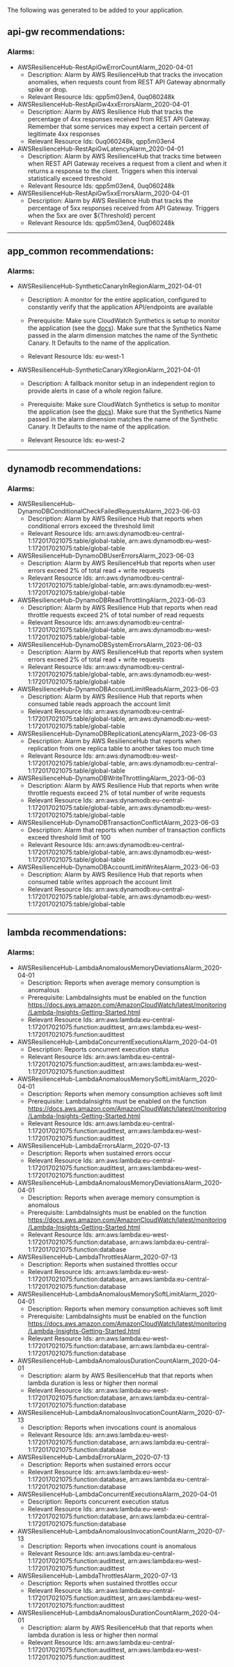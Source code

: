 The following was generated to be added to your application.

## api-gw recommendations:


### Alarms:

- AWSResilienceHub-RestApiGwErrorCountAlarm_2020-04-01
  - Description: Alarm by AWS ResilienceHub that tracks the invocation anomalies, when requests count from REST API Gateway abnormally spike or drop.  
  - Relevant Resource Ids: qpp5m03en4, 0uq060248k
- AWSResilienceHub-RestApiGw4xxErrorsAlarm_2020-04-01
  - Description: Alarm by AWS Resilience Hub that tracks the percentage of 4xx responses received from REST API Gateway. Remember that some services may expect a certain percent of legitimate 4xx responses  
  - Relevant Resource Ids: 0uq060248k, qpp5m03en4
- AWSResilienceHub-RestApiGwLatencyAlarm_2020-04-01
  - Description: Alarm by AWS ResilienceHub that tracks time between when REST API Gateway receives a request from a client and when it returns a response to the client. Triggers when this interval statistically exceed threshold  
  - Relevant Resource Ids: qpp5m03en4, 0uq060248k
- AWSResilienceHub-RestApiGw5xxErrorsAlarm_2020-04-01
  - Description: Alarm by AWS Resilience Hub that tracks the percentage of 5xx responses received from API Gateway. Triggers when the 5xx are over ${Threshold} percent  
  - Relevant Resource Ids: qpp5m03en4, 0uq060248k
---

## app_common recommendations:


### Alarms:

- AWSResilienceHub-SyntheticCanaryInRegionAlarm_2021-04-01
  - Description: A monitor for the entire application, configured to constantly verify that the application API/endpoints are available  
  - Prerequisite: Make sure CloudWatch Synthetics is setup to monitor the application (see the <a href="https://docs.aws.amazon.com/AmazonCloudWatch/latest/monitoring/CloudWatch_Synthetics_Canaries.html" target="_blank">docs</a>). 
Make sure that the Synthetics Name passed in the alarm dimension matches the name of the Synthetic Canary. It Defaults to the name of the application.
  
  - Relevant Resource Ids: eu-west-1
- AWSResilienceHub-SyntheticCanaryXRegionAlarm_2021-04-01
  - Description: A fallback monitor setup in an independent region to provide alerts in case of a whole region failure.  
  - Prerequisite: Make sure CloudWatch Synthetics is setup to monitor the application (see the <a href="https://docs.aws.amazon.com/AmazonCloudWatch/latest/monitoring/CloudWatch_Synthetics_Canaries.html" target="_blank">docs</a>). 
Make sure that the Synthetics Name passed in the alarm dimension matches the name of the Synthetic Canary. It Defaults to the name of the application.
  
  - Relevant Resource Ids: eu-west-2
---

## dynamodb recommendations:


### Alarms:

- AWSResilienceHub-DynamoDBConditionalCheckFailedRequestsAlarm_2023-06-03
  - Description: Alarm by AWS Resilience Hub that reports when conditional errors exceed the threshold limit  
  - Relevant Resource Ids: arn:aws:dynamodb:eu-central-1:172017021075:table/global-table, arn:aws:dynamodb:eu-west-1:172017021075:table/global-table
- AWSResilienceHub-DynamoDBUserErrorsAlarm_2023-06-03
  - Description: Alarm by AWS ResilienceHub that reports when user errors exceed 2% of total read + write requests  
  - Relevant Resource Ids: arn:aws:dynamodb:eu-central-1:172017021075:table/global-table, arn:aws:dynamodb:eu-west-1:172017021075:table/global-table
- AWSResilienceHub-DynamoDBReadThrottlingAlarm_2023-06-03
  - Description: Alarm by AWS Resilience Hub that reports when read throttle requests exceed 2% of total number of read requests  
  - Relevant Resource Ids: arn:aws:dynamodb:eu-central-1:172017021075:table/global-table, arn:aws:dynamodb:eu-west-1:172017021075:table/global-table
- AWSResilienceHub-DynamoDBSystemErrorsAlarm_2023-06-03
  - Description: Alarm by AWS ResilienceHub that reports when system errors exceed 2% of total read + write requests  
  - Relevant Resource Ids: arn:aws:dynamodb:eu-central-1:172017021075:table/global-table, arn:aws:dynamodb:eu-west-1:172017021075:table/global-table
- AWSResilienceHub-DynamoDBAccountLimitReadsAlarm_2023-06-03
  - Description: Alarm by AWS Resilience Hub that reports when consumed table reads approach the account limit  
  - Relevant Resource Ids: arn:aws:dynamodb:eu-central-1:172017021075:table/global-table, arn:aws:dynamodb:eu-west-1:172017021075:table/global-table
- AWSResilienceHub-DynamoDBReplicationLatencyAlarm_2023-06-03
  - Description: Alarm by AWS ResilienceHub that reports when replication from one replica table to another takes too much time  
  - Relevant Resource Ids: arn:aws:dynamodb:eu-west-1:172017021075:table/global-table, arn:aws:dynamodb:eu-central-1:172017021075:table/global-table
- AWSResilienceHub-DynamoDBWriteThrottlingAlarm_2023-06-03
  - Description: Alarm by AWS Resilience Hub that reports when write throttle requests exceed 2% of total number of write requests  
  - Relevant Resource Ids: arn:aws:dynamodb:eu-central-1:172017021075:table/global-table, arn:aws:dynamodb:eu-west-1:172017021075:table/global-table
- AWSResilienceHub-DynamoDBTransactionConflictAlarm_2023-06-03
  - Description: Alarm that reports when number of transaction conflicts exceed threshold limit of 100  
  - Relevant Resource Ids: arn:aws:dynamodb:eu-central-1:172017021075:table/global-table, arn:aws:dynamodb:eu-west-1:172017021075:table/global-table
- AWSResilienceHub-DynamoDBAccountLimitWritesAlarm_2023-06-03
  - Description: Alarm by AWS Resilience Hub that reports when consumed table writes approach the account limit  
  - Relevant Resource Ids: arn:aws:dynamodb:eu-central-1:172017021075:table/global-table, arn:aws:dynamodb:eu-west-1:172017021075:table/global-table
---

## lambda recommendations:


### Alarms:

- AWSResilienceHub-LambdaAnomalousMemoryDeviationsAlarm_2020-04-01
  - Description: Reports when average memory consumption is anomalous  
  - Prerequisite: LambdaInsights must be enabled on the function https://docs.aws.amazon.com/AmazonCloudWatch/latest/monitoring/Lambda-Insights-Getting-Started.html  
  - Relevant Resource Ids: arn:aws:lambda:eu-central-1:172017021075:function:audittest, arn:aws:lambda:eu-west-1:172017021075:function:audittest
- AWSResilienceHub-LambdaConcurrentExecutionsAlarm_2020-04-01
  - Description: Reports concurrent execution status  
  - Relevant Resource Ids: arn:aws:lambda:eu-central-1:172017021075:function:audittest, arn:aws:lambda:eu-west-1:172017021075:function:audittest
- AWSResilienceHub-LambdaAnomalousMemorySoftLimitAlarm_2020-04-01
  - Description: Reports when memory consumption achieves soft limit  
  - Prerequisite: LambdaInsights must be enabled on the function https://docs.aws.amazon.com/AmazonCloudWatch/latest/monitoring/Lambda-Insights-Getting-Started.html  
  - Relevant Resource Ids: arn:aws:lambda:eu-central-1:172017021075:function:audittest, arn:aws:lambda:eu-west-1:172017021075:function:audittest
- AWSResilienceHub-LambdaErrorsAlarm_2020-07-13
  - Description: Reports when sustained errors occur  
  - Relevant Resource Ids: arn:aws:lambda:eu-central-1:172017021075:function:audittest, arn:aws:lambda:eu-west-1:172017021075:function:audittest
- AWSResilienceHub-LambdaAnomalousMemoryDeviationsAlarm_2020-04-01
  - Description: Reports when average memory consumption is anomalous  
  - Prerequisite: LambdaInsights must be enabled on the function https://docs.aws.amazon.com/AmazonCloudWatch/latest/monitoring/Lambda-Insights-Getting-Started.html  
  - Relevant Resource Ids: arn:aws:lambda:eu-west-1:172017021075:function:database, arn:aws:lambda:eu-central-1:172017021075:function:database
- AWSResilienceHub-LambdaThrottlesAlarm_2020-07-13
  - Description: Reports when sustained throttles occur  
  - Relevant Resource Ids: arn:aws:lambda:eu-west-1:172017021075:function:database, arn:aws:lambda:eu-central-1:172017021075:function:database
- AWSResilienceHub-LambdaAnomalousMemorySoftLimitAlarm_2020-04-01
  - Description: Reports when memory consumption achieves soft limit  
  - Prerequisite: LambdaInsights must be enabled on the function https://docs.aws.amazon.com/AmazonCloudWatch/latest/monitoring/Lambda-Insights-Getting-Started.html  
  - Relevant Resource Ids: arn:aws:lambda:eu-west-1:172017021075:function:database, arn:aws:lambda:eu-central-1:172017021075:function:database
- AWSResilienceHub-LambdaAnomalousDurationCountAlarm_2020-04-01
  - Description: alarm by AWS ResilienceHub that that reports when lambda duration is less or higher then normal  
  - Relevant Resource Ids: arn:aws:lambda:eu-west-1:172017021075:function:database, arn:aws:lambda:eu-central-1:172017021075:function:database
- AWSResilienceHub-LambdaAnomalousInvocationCountAlarm_2020-07-13
  - Description: Reports when invocations count is anomalous  
  - Relevant Resource Ids: arn:aws:lambda:eu-west-1:172017021075:function:database, arn:aws:lambda:eu-central-1:172017021075:function:database
- AWSResilienceHub-LambdaErrorsAlarm_2020-07-13
  - Description: Reports when sustained errors occur  
  - Relevant Resource Ids: arn:aws:lambda:eu-west-1:172017021075:function:database, arn:aws:lambda:eu-central-1:172017021075:function:database
- AWSResilienceHub-LambdaConcurrentExecutionsAlarm_2020-04-01
  - Description: Reports concurrent execution status  
  - Relevant Resource Ids: arn:aws:lambda:eu-west-1:172017021075:function:database, arn:aws:lambda:eu-central-1:172017021075:function:database
- AWSResilienceHub-LambdaAnomalousInvocationCountAlarm_2020-07-13
  - Description: Reports when invocations count is anomalous  
  - Relevant Resource Ids: arn:aws:lambda:eu-central-1:172017021075:function:audittest, arn:aws:lambda:eu-west-1:172017021075:function:audittest
- AWSResilienceHub-LambdaThrottlesAlarm_2020-07-13
  - Description: Reports when sustained throttles occur  
  - Relevant Resource Ids: arn:aws:lambda:eu-central-1:172017021075:function:audittest, arn:aws:lambda:eu-west-1:172017021075:function:audittest
- AWSResilienceHub-LambdaAnomalousDurationCountAlarm_2020-04-01
  - Description: alarm by AWS ResilienceHub that that reports when lambda duration is less or higher then normal  
  - Relevant Resource Ids: arn:aws:lambda:eu-central-1:172017021075:function:audittest, arn:aws:lambda:eu-west-1:172017021075:function:audittest
